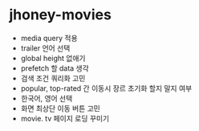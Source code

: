 # jhoney-movies

- media query 적용
- trailer 언어 선택
- global height 없애기
- prefetch 할 data 생각
- 검색 조건 쿼리화 고민
- popular, top-rated 간 이동시 장르 초기화 할지 말지 여부
- 한국어, 영어 선택
- 화면 최상단 이동 버튼 고민
- movie. tv 페이지 로딩 꾸미기
